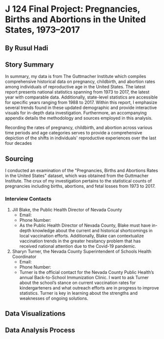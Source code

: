 <h1> J 124 Final Project: Pregnancies, Births and Abortions in the United States, 1973–2017

<h2> By Rusul Hadi</h2>
<h2> Story Summary </h2>

In summary, my data is from The Guttmacher Institute which compiles comprehensive historical data on pregnancy, childbirth, and abortion rates among individuals of reproductive age in the United States. The latest report presents national statistics spanning from 1973 to 2017, the latest year with comparable data. Additionally, state-level statistics are accessible for specific years ranging from 1988 to 2017. Within this report, I emphasize several trends found in these updated demographic and provide interactive visuals for in-depth data investigation. Furthermore, an accompanying appendix details the methodology and sources employed in this analysis.

Recording the rates of pregnancy, childbirth, and abortion across various time periods and age categories serves to provide a comprehensive depiction of the shifts in individuals' reproductive experiences over the last four decades
<h2>Sourcing</h2>
I conducted an examination of the "Pregnancies, Births and Abortions Rates in the United States" dataset, which was obtained from the Guttmacher Institute. The crux of my investigation pertains to the statistical counts of pregnancies including births, abortions, and fetal losses from 1973 to 2017.

### Interview Contacts
1) Jill Blake, the Public Health Director of Nevada County
	* Email: 
	* Phone Number: 
	* As the Public Health Director of Nevada County, Blake must have in-depth knowledge about the current and historical shortcomings in local vaccination efforts. Additionally, Blake can contextualize vaccination trends in the greater hesitancy problem that has received national attention due to the Covid-19 pandemic.
2) Sharyn Turner, the Nevada County Superintendent of Schools Health Coordinator
	* Email: 
	* Phone Number:
	* Turner is the official contact for the Nevada County Public Health’s annual Back-to-School Immunization Clinic. I want to ask Turner about the school’s stance on current vaccination rates for kindergarteners and what outreach efforts are in progress to improve statistics. Turner is key in learning about the strengths and weaknesses of ongoing solutions.





<h2> Data Visualizations
<h2>Data Analysis Process
